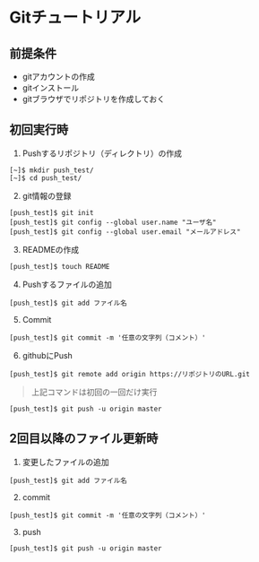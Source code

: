 # Gitチュートリアル  

## 前提条件  
* gitアカウントの作成  
* gitインストール  
* gitブラウザでリポジトリを作成しておく  

## 初回実行時
1. Pushするリポジトリ（ディレクトリ）の作成

```
[~]$ mkdir push_test/
[~]$ cd push_test/
```

2. git情報の登録
```
[push_test]$ git init
[push_test]$ git config --global user.name "ユーザ名"
[push_test]$ git config --global user.email "メールアドレス"
```

3. READMEの作成
```
[push_test]$ touch README
```
4. Pushするファイルの追加
```  
[push_test]$ git add ファイル名
```

5. Commit
```
[push_test]$ git commit -m '任意の文字列（コメント）'
```

6. githubにPush
```
[push_test]$ git remote add origin https://リポジトリのURL.git
```
>上記コマンドは初回の一回だけ実行
```  
[push_test]$ git push -u origin master
```

## 2回目以降のファイル更新時  
1. 変更したファイルの追加
```
[push_test]$ git add ファイル名
```
2. commit
```
[push_test]$ git commit -m '任意の文字列（コメント）'
```
3. push 
```
[push_test]$ git push -u origin master 
```


